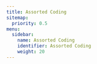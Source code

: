 ```yaml
---
title: Assorted Coding
sitemap:
  priority: 0.5 
menu:
  sidebar:
    name: Assorted Coding
    identifier: Assorted Coding
    weight: 20
---
```

